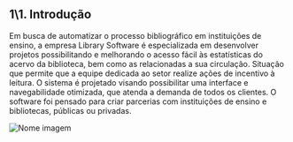 ## 1\1. Introdução
Em busca de automatizar o processo bibliográfico em instituições de ensino, a empresa Library Software é especializada em desenvolver projetos possibilitando e melhorando o acesso fácil às estatísticas do acervo da biblioteca, bem como as relacionadas a sua circulação. Situação que permite que a equipe dedicada ao setor realize ações de incentivo à leitura. O sistema é projetado visando possibilitar uma interface e navegabilidade otimizada, que atenda a demanda de todos os clientes. O software foi pensado para criar parcerias com instituições de ensino e bibliotecas, públicas ou privadas.

![Nome imagem](./img/nomeimagem)